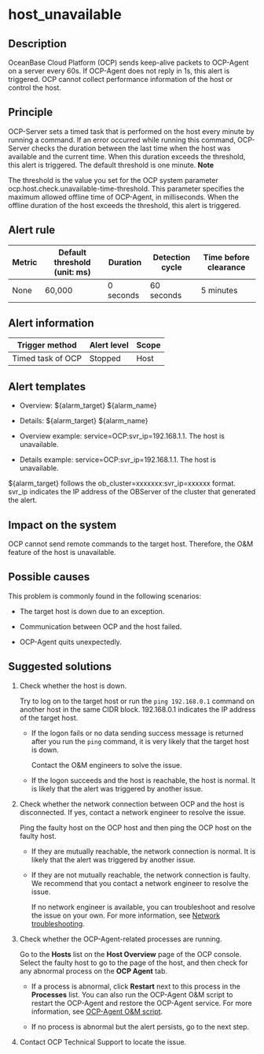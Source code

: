 host_unavailable 
=====================================



**Description** 
------------------------------------

OceanBase Cloud Platform (OCP) sends keep-alive packets to OCP-Agent on a server every 60s. If OCP-Agent does not reply in 1s, this alert is triggered. OCP cannot collect performance information of the host or control the host.

Principle 
------------------------------

OCP-Server sets a timed task that is performed on the host every minute by running a command. If an error occurred while running this command, OCP-Server checks the duration between the last time when the host was available and the current time. When this duration exceeds the threshold, this alert is triggered. The default threshold is one minute. 
**Note**



The threshold is the value you set for the OCP system parameter ocp.host.check.unavailable-time-threshold. This parameter specifies the maximum allowed offline time of OCP-Agent, in milliseconds. When the offline duration of the host exceeds the threshold, this alert is triggered.

**Alert rule** 
-----------------------------------



| Metric | Default threshold (unit: ms) | Duration  | Detection cycle | Time before clearance |
|--------|------------------------------|-----------|-----------------|-----------------------|
| None   | 60,000                       | 0 seconds | 60 seconds      | 5 minutes             |



**Alert information** 
------------------------------------------



|  Trigger method   | Alert level | Scope |
|-------------------|-------------|-------|
| Timed task of OCP | Stopped     | Host  |



**Alert templates** 
----------------------------------------

* Overview: ${alarm_target} ${alarm_name}

  

* Details: ${alarm_target} ${alarm_name}

  

* Overview example: service=OCP:svr_ip=192.168.1.1. The host is unavailable.

  

* Details example: service=OCP:svr_ip=192.168.1.1. The host is unavailable.

  




${alarm_target} follows the ob_cluster=xxxxxxx:svr_ip=xxxxxx format. svr_ip indicates the IP address of the OBServer of the cluster that generated the alert.

**Impact on the system** 
---------------------------------------------

OCP cannot send remote commands to the target host. Therefore, the O\&M feature of the host is unavailable.

**Possible causes** 
----------------------------------------

This problem is commonly found in the following scenarios:

* The target host is down due to an exception.

  

* Communication between OCP and the host failed.

  

* OCP-Agent quits unexpectedly.

  




**Suggested solutions** 
--------------------------------------------

1. Check whether the host is down. 

   Try to log on to the target host or run the `ping 192.168.0.1` command on another host in the same CIDR block. 192.168.0.1 indicates the IP address of the target host. 
   * If the logon fails or no data sending success message is returned after you run the `ping` command, it is very likely that the target host is down. 

     Contact the O\&M engineers to solve the issue.
     
   
   * If the logon succeeds and the host is reachable, the host is normal. It is likely that the alert was triggered by another issue.

     
   

   

2. Check whether the network connection between OCP and the host is disconnected. If yes, contact a network engineer to resolve the issue. 

   Ping the faulty host on the OCP host and then ping the OCP host on the faulty host. 
   * If they are mutually reachable, the network connection is normal. It is likely that the alert was triggered by another issue.

     
   
   * If they are not mutually reachable, the network connection is faulty. We recommend that you contact a network engineer to resolve the issue. 

     If no network engineer is available, you can troubleshoot and resolve the issue on your own. For more information, see [Network troubleshooting](/en-US/4.alarm-reference/4.alarm-appendix/6.network-troubleshooting.md).
     
   

   

3. Check whether the OCP-Agent-related processes are running. 

   Go to the **Hosts** list on the **Host Overview** page of the OCP console. Select the faulty host to go to the page of the host, and then check for any abnormal process on the **OCP Agent** tab. 
   * If a process is abnormal, click **Restart** next to this process in the **Processes** list. You can also run the OCP-Agent O\&M script to restart the OCP-Agent and restore the OCP-Agent service. For more information, see [OCP-Agent O\&M script](t2099907.md#topic-2099907).

     
   
   * If no process is abnormal but the alert persists, go to the next step.

     
   

   

4. Contact OCP Technical Support to locate the issue.

   



